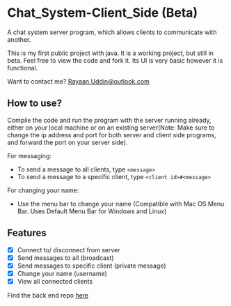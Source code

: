 # Chat_System-Client_Side (Beta)
A chat system server program, which allows clients to communicate with another.

This is my first public project with java. 
It is a working project, but still in beta.
Feel free to view the code and fork it.
Its UI is very basic however it is functional.

Want to contact me? Rayaan.Uddin@outlook.com

## How to use?
Compile the code and run the program with the server running already, either on your local machine or on an existing server(Note: Make sure to change the ip address and port for both server and client side programs, and forward the port on your server side).

For messaging:
- To send a message to all clients, type `<message>`
- To send a message to a specific client, type `<client id>#<message>`

For changing your name:
- Use the menu bar to change your name (Compatible with Mac OS Menu Bar. Uses Default Menu Bar for Windows and Linux)
## Features
- [x] Connect to/ disconnect from server
- [x] Send messages to all (broadcast)
- [x] Send messages to specific client (private message)
- [x] Change your name (username)
- [x] View all connected clients

Find the back end repo [here](https://github.com/RayaanUddin/Chat_System-Server_Side)
